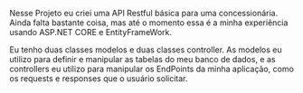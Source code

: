 ﻿Nesse Projeto eu criei uma API Restful básica para uma concessionária.
Ainda falta bastante coisa, mas até o momento essa é a minha experiência usando ASP.NET CORE e EntityFrameWork.

Eu tenho duas classes modelos e duas classes controller. As modelos eu utilizo para definir e manipular as tabelas do meu banco de dados, e as controllers
eu utilizo para manipular os EndPoints da minha aplicação, como os requests e responses que o usuário solicitar.
